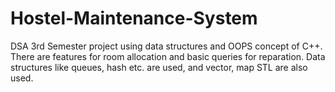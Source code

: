 # Hostel-Maintenance-System
DSA 3rd Semester project using data structures and OOPS concept of C++. There are features for room allocation and basic queries for reparation. Data structures like queues, hash etc. are used, and vector, map STL are also used. 
